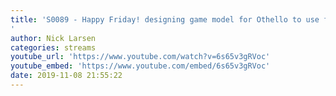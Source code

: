```yaml
---
title: 'S0089 - Happy Friday! designing game model for Othello to use for designing game AI
'
author: Nick Larsen
categories: streams
youtube_url: 'https://www.youtube.com/watch?v=6s65v3gRVoc'
youtube_embed: 'https://www.youtube.com/embed/6s65v3gRVoc'
date: 2019-11-08 21:55:22
---
```


